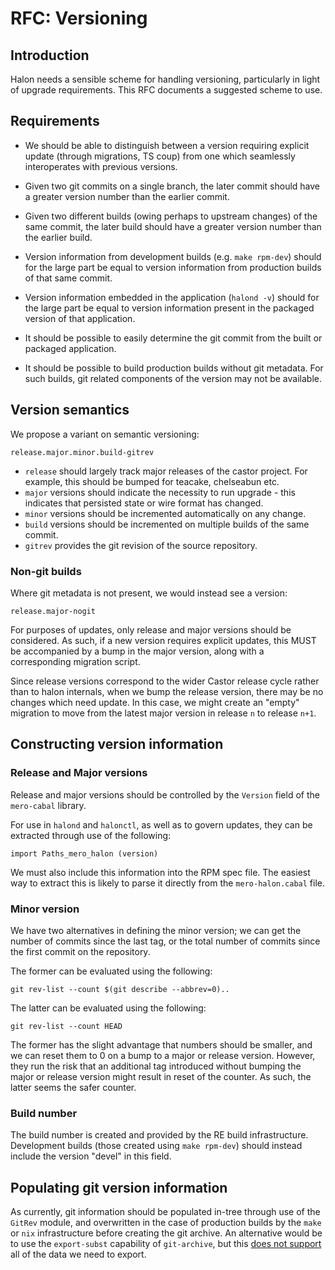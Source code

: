 # RFC: Versioning

## Introduction

Halon needs a sensible scheme for handling versioning, particularly in light
of upgrade requirements. This RFC documents a suggested scheme to use.

## Requirements

- We should be able to distinguish between a version requiring explicit
  update (through migrations, TS coup) from one which seamlessly interoperates
  with previous versions.

- Given two git commits on a single branch, the later commit should have a
  greater version number than the earlier commit.

- Given two different builds (owing perhaps to upstream changes) of the same
  commit, the later build should have a greater version number than the earlier
  build.

- Version information from development builds (e.g. `make rpm-dev`) should for
  the large part be equal to version information from production builds of that
  same commit.

- Version information embedded in the application (`halond -v`) should for the
  large part be equal to version information present in the packaged version of
  that application.

- It should be possible to easily determine the git commit from the built or
  packaged application.

- It should be possible to build production builds without git metadata. For
  such builds, git related components of the version may not be available.

## Version semantics

We propose a variant on semantic versioning:

``` release.major.minor.build-gitrev ```

- `release` should largely track major releases of the castor project. For
  example, this should be bumped for teacake, chelseabun etc.
- `major` versions should indicate the necessity to run upgrade - this
  indicates that persisted state or wire format has changed.
- `minor` versions should be incremented automatically on any  change.
- `build` versions should be incremented on multiple builds of the same
  commit.
- `gitrev` provides the git revision of the source repository.

### Non-git builds

Where git metadata is not present, we would instead see a version:

``` release.major-nogit ```

For purposes of updates, only release and major versions should be considered.
As such, if a new version requires explicit updates, this MUST be accompanied
by a bump in the major version, along with a corresponding migration script.

Since release versions correspond to the wider Castor release cycle rather than
to halon internals, when we bump the release version, there may be no changes
which need update. In this case, we might create an "empty" migration to move
from the latest major version in release `n` to release `n+1`.

## Constructing version information

### Release and Major versions

Release and major versions should be controlled by the `Version` field of the
`mero-cabal` library.

For use in `halond` and `halonctl`, as well as to govern updates,
they can be extracted through use of the following:

```
import Paths_mero_halon (version)
```

We must also include this information into the RPM spec file. The easiest way
to extract this is likely to parse it directly from the `mero-halon.cabal` file.

### Minor version

We have two alternatives in defining the minor version; we can get the number
of commits since the last tag, or the total number of commits since the first
commit on the repository.

The former can be evaluated using the following:

```
git rev-list --count $(git describe --abbrev=0)..
```

The latter can be evaluated using the following:

```
git rev-list --count HEAD
```

The former has the slight advantage that numbers should be smaller, and we can
reset them to 0 on a bump to a major or release version. However, they run the
risk that an additional tag introduced without bumping the major or release
version might result in reset of the counter. As such, the latter seems the
safer counter.

### Build number

The build number is created and provided by the RE build infrastructure.
Development builds (those created using `make rpm-dev`) should instead include
the version "devel" in this field.

## Populating git version information

As currently, git information should be populated in-tree through use of the
`GitRev` module, and overwritten in the case of production builds by the
`make` or `nix` infrastructure before creating the git archive. An alternative
would be to use the `export-subst` capability of `git-archive`, but this [does
not support](https://git-scm.com/docs/git-log#_pretty_formats) all of the data
we need to export.
